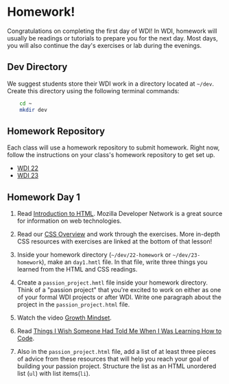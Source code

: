 # Homework!

Congratulations on completing the first day of WDI!  In WDI, homework will usually be readings or tutorials to prepare you for the next day. Most days, you will also continue the day's exercises or lab during the evenings. 

## Dev Directory

We suggest students store their WDI work in a directory located at `~/dev`. Create this directory using the following terminal commands:

```bash
	cd ~
	mkdir dev
```

## Homework Repository

Each class will use a homework repository to submit homework. Right now, follow the instructions on your class's homework repository to get set up.  

* <a href="https://github.com/sf-wdi-22-23/22-homework" target="_blank">WDI 22</a>
* <a href="https://github.com/sf-wdi-22-23/23-homework" target="_blank">WDI 23</a>

## Homework Day 1

1. Read [Introduction to HTML](https://developer.mozilla.org/en-US/docs/Web/Guide/HTML/Introduction). Mozilla Developer Network is a great source for information on web technologies.

1. Read our [CSS Overview](./css-overview.md) and work through the exercises. More in-depth CSS resources with exercises are linked at the bottom of that lesson! 

1. Inside your homework directory (`~/dev/22-homework` or `~/dev/23-homework`), make an `day1.hmtl` file. In that file, write three things you learned from the HTML and CSS readings. 

7.  Create a `passion_project.hmtl` file inside your homework directory.  Think of a "passion project" that you're excited to work on either as one of your formal WDI projects or after WDI. Write one paragraph about the project in the `passion_project.html` file.

1. Watch the video [Growth Mindset](https://www.youtube.com/watch?v=pN34FNbOKXc).

1. Read [Things I Wish Someone Had Told Me When I Was Learning How to Code](https://medium.com/@cecilycarver/things-i-wish-someone-had-told-me-when-i-was-learning-how-to-code-565fc9dcb329).

1. Also in the `passion_project.html` file, add a list of at least three pieces of advice from these resources that will help you reach your goal of building your passion project. Structure the list as an HTML unordered list (`ul`) with list items(`li`).
